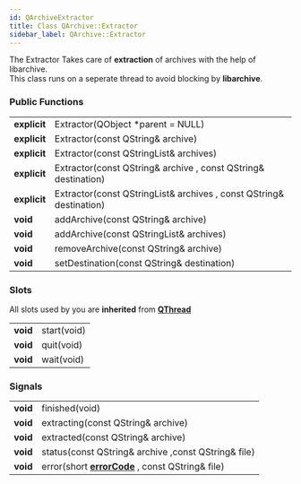 ```yaml
---
id: QArchiveExtractor
title: Class QArchive::Extractor
sidebar_label: QArchive::Extractor
---
```


The Extractor Takes care of **extraction** of archives with the help of libarchive.   
This class runs on a seperate thread to avoid blocking by **libarchive**.

### Public Functions

|                                   |                                                                                   |
|-----------------------------------|-----------------------------------------------------------------------------------|
| **explicit**                      | Extractor(QObject *parent = NULL)                                                 |
| **explicit**                      | Extractor(const QString& archive)                                                 |
| **explicit**                      | Extractor(const QStringList& archives)                                            |
| **explicit**                      | Extractor(const QString& archive , const QString& destination)                    |
| **explicit**                      | Extractor(const QStringList& archives , const QString& destination)               |
| **void**                          | addArchive(const QString& archive)                                                |
| **void**                          | addArchive(const QStringList& archives)                                           |
| **void**                          | removeArchive(const QString& archive)                                             |
| **void**                          | setDestination(const QString& destination)                                        |

### Slots

All slots used by you are **inherited** from **[QThread](http://doc.qt.io/qt-5/qthread.html)**

|               |             |
|---------------|-------------|
| **void**  	| start(void) |
| **void**      | quit(void)  |
| **void**      | wait(void)  |

### Signals

|                     |                                                                                 |
|---------------------|---------------------------------------------------------------------------------|
| **void**            | finished(void)                        	                                        |
| **void**    	      | extracting(const QString& archive)                                              |
| **void**    	      | extracted(const QString& archive)      	                                        |
| **void**            | status(const QString& archive ,const QString& file)                             |
| **void**  	      | error(short **[errorCode](QArchiveErrorCodes.md)** , const QString& file)	    |    


